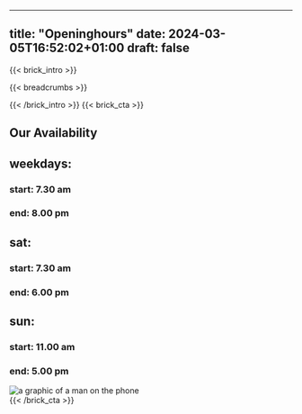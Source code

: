 
---
title: "Openinghours"
date: 2024-03-05T16:52:02+01:00
draft: false
---

{{< brick_intro >}}

{{< breadcrumbs >}}

{{< /brick_intro >}}
{{< brick_cta >}}

## Our Availability 

## weekdays:
 
###    start: 7.30 am                                                                                                                                                               
###    end: 8.00 pm                                                                                                                                                                 
##  sat:                                                                                                                                                                           
###    start: 7.30 am                                                                                                                                                               
###    end: 6.00 pm                                                                                                                                                                 
##  sun:                                                                                                                                                                           
###    start: 11.00 am                                                                                                                                                              
###    end: 5.00 pm    

![a graphic of a man on the phone](/uploads/illustrations/cuate/phone-man1.png)  
{{< /brick_cta >}}
